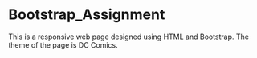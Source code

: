 # Bootstrap_Assignment

This is a responsive web page designed using HTML and Bootstrap. The theme of the page is DC Comics.
